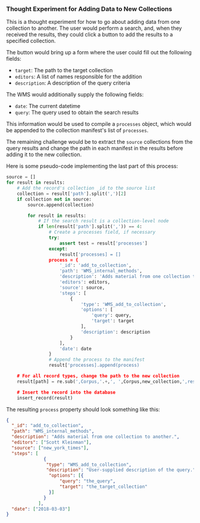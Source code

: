 ### Thought Experiment for Adding Data to New Collections

This is a thought experiment for how to go about adding data from one collection to another. The user would perform a search, and, when they received the results, they could click a button to add the results to a specified collection.

The button would bring up a form where the user could fill out the following fields:

- `target`: The path to the target collection
- `editors`: A list of names responsible for the addition
- `description`: A description of the query criteria

The WMS would additionally supply the following fields:

- `date`: The current datetime
- `query`: The query used to obtain the search results

This information would be used to compile a `processes` object, which would be appended to the collection manifest's list of `processes`.

The remaining challenge would be to extract the `source` collections from the query results and change the path in each manifest in the results before adding it to the new collection.

Here is some pseudo-code implementing the last part of this process:

```python
source = []
for result in results:
    # Add the record's collection _id to the source list
    collection = result['path'].split(',')[2]
    if collection not in source:
        source.append(collection)

        for result in results:
            # If the search result is a collection-level node
            if len(result['path'].split(',')) == 4:
                # Create a processes field, if necessary
                try:
                    assert test = result['processes']
                except:
                    result['processes] = []
                process = {
                    '_id': 'add_to_collection',
                    'path': 'WMS_internal_methods',
                    'description': 'Adds material from one collection to another.',
                    'editors': editors,
                    'source': source,
                    'steps': [
                        {
                            'type': 'WMS_add_to_collection',
                            'options': [
                                'query': query,
                                'target': target
                            ],
                            'description': description
                        }
                    ],
                    'date': date
                }
                # Append the process to the manifest
                result['processes].append(process)

    # For all record types, change the path to the new collection
    result[path] = re.sub(',Corpus,'.+,', ',Corpus,new_collection,',result[path])

    # Insert the record into the database
    insert_record(result)
```

The resulting `process` property should look something like this:

```json
{
  "_id": "add_to_collection",
  "path": "WMS_internal_methods",
  "description": "Adds material from one collection to another.",
  "editors": ["Scott Kleinman"],
  "source": ["new_york_times"],
  "steps": [
              {
               "type": "WMS_add_to_collection",
               "description": "User-supplied description of the query.",
                "options": [{
                    "query": "the_query",
                    "target": "the_target_collection"
                }]
              }
            ],
  "date": ["2018-03-03"]
}
```